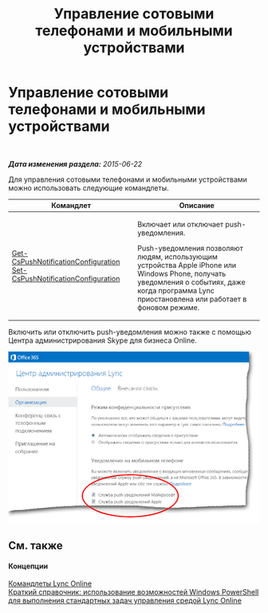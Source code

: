 ﻿---
title: Управление сотовыми телефонами и мобильными устройствами
TOCTitle: Управление сотовыми телефонами и мобильными устройствами
ms:assetid: 914636cc-d420-4305-a0e5-5e82db1c8c4c
ms:mtpsurl: https://technet.microsoft.com/ru-ru/library/Dn362807(v=OCS.15)
ms:contentKeyID: 56270585
ms.date: 06/01/2017
mtps_version: v=OCS.15
ms.translationtype: HT
---

# Управление сотовыми телефонами и мобильными устройствами

 

_**Дата изменения раздела:** 2015-06-22_

Для управления сотовыми телефонами и мобильными устройствами можно использовать следующие командлеты.


<table>
<colgroup>
<col style="width: 50%" />
<col style="width: 50%" />
</colgroup>
<thead>
<tr class="header">
<th>Командлет</th>
<th>Описание</th>
</tr>
</thead>
<tbody>
<tr class="odd">
<td><p><a href="get-cspushnotificationconfiguration.md">Get-CsPushNotificationConfiguration</a><br />
<a href="set-cspushnotificationconfiguration.md">Set-CsPushNotificationConfiguration</a></p></td>
<td><p>Включает или отключает push-уведомления.</p>
<p>Push-уведомления позволяют людям, использующим устройства Apple iPhone или Windows Phone, получать уведомления о событиях, даже когда программа Lync приостановлена или работает в фоновом режиме.</p></td>
</tr>
</tbody>
</table>


Включить или отключить push-уведомления можно также с помощью Центра администрирования Skype для бизнеса Online.

![LyncOnlinePowerShell\_Push\_Notifications](images/Dn362785.0a6ec1f5-1999-427f-880b-0587c98d7670(OCS.15).png "LyncOnlinePowerShell_Push_Notifications")

## См. также

#### Концепции

[Командлеты Lync Online](the-skype-for-business-online-cmdlets.md)  
[Краткий справочник: использование возможностей Windows PowerShell для выполнения стандартных задач управления средой Lync Online](quick-reference-using-windows-powershell-to-do-common-skype-for-business-online-management-tasks.md)

